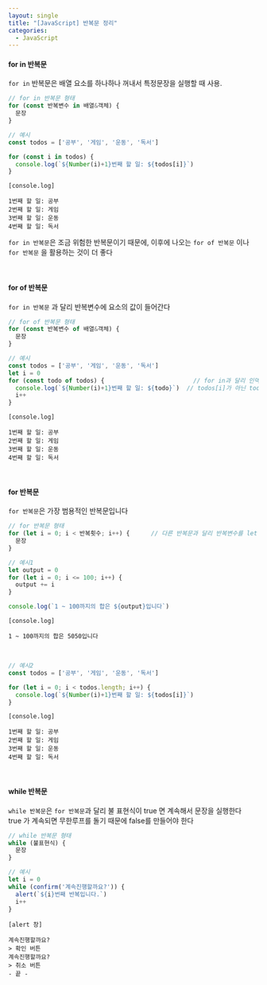 ```yaml
---
layout: single
title: "[JavaScript] 반복문 정리"
categories:
  - JavaScript
---
```


#### for in 반복문

`for in` 반복문은 배열 요소를 하나하나 꺼내서 특정문장을 실행할 때 사용.

```javascript
// for in 반복문 형태
for (const 반복변수 in 배열&객체) {
  문장  
}
```


```javascript
// 예시
const todos = ['공부', '게임', '운동', '독서']

for (const i in todos) {
  console.log(`${Number(i)+1}번째 할 일: ${todos[i]}`)
}
```

```
[console.log]

1번째 할 일: 공부
2번째 할 일: 게임
3번째 할 일: 운동
4번째 할 일: 독서
```

`for in 반복문`은 조금 위험한 반복문이기 때문에, 이후에 나오는 `for of 반복문` 이나 `for 반복문` 을 활용하는 것이 더 좋다

<br>

#### for of 반복문

`for in 반복문` 과 달리 반복변수에 요소의 값이 들어간다

```javascript
// for of 반복문 형태
for (const 반복변수 of 배열&객체) {
  문장  
}
```


```javascript
// 예시
const todos = ['공부', '게임', '운동', '독서']
let i = 0
for (const todo of todos) {                         // for in과 달리 인덱스가 아닌 값이 들어간다
  console.log(`${Number(i)+1}번째 할 일: ${todo}`)  // todos[i]가 아닌 todo 로 바뀐 것을 확인!
  i++
}
```

```
[console.log]

1번째 할 일: 공부
2번째 할 일: 게임
3번째 할 일: 운동
4번째 할 일: 독서
```

<br>

#### for 반복문

`for 반복문`은 가장 범용적인 반복문입니다

```javascript
// for 반복문 형태
for (let i = 0; i < 반복횟수; i++) {      // 다른 반복문과 달리 반복변수를 let 키워드로 선언
  문장
}
```


```javascript
// 예시1
let output = 0
for (let i = 0; i <= 100; i++) {
  output += i
}

console.log(`1 ~ 100까지의 합은 ${output}입니다`)
```

```
[console.log]

1 ~ 100까지의 합은 5050입니다
```

<br>

```javascript
// 예시2
const todos = ['공부', '게임', '운동', '독서']

for (let i = 0; i < todos.length; i++) {
  console.log(`${Number(i)+1}번째 할 일: ${todos[i]}`)
}
```

```
[console.log]

1번째 할 일: 공부
2번째 할 일: 게임
3번째 할 일: 운동
4번째 할 일: 독서
```

<br>

#### while 반복문

`while 반복문`은 `for 반복문`과 달리 불 표현식이 true 면 계속해서 문장을 실행한다<br>
true 가 계속되면 무한루프를 돌기 때문에 false를 만들어야 한다

```javascript
// while 반복문 형태
while (불표현식) {
  문장
}
```


```javascript
// 예시
let i = 0
while (confirm('계속진행할까요?')) {
  alert(`${i}번째 반복입니다.`)
  i++
}
```

```
[alert 창]

계속진행할까요?
> 확인 버튼
계속진행할까요?
> 취소 버튼
- 끝 -
```

<br>